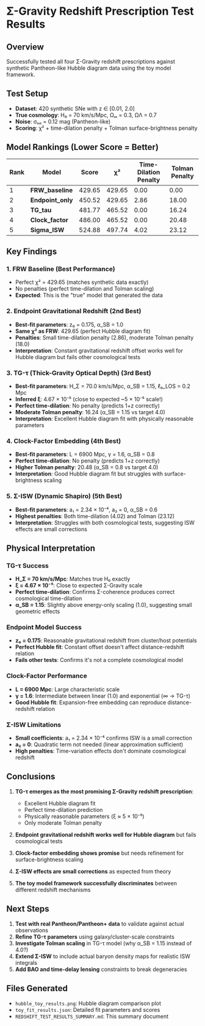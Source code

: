 # Σ-Gravity Redshift Prescription Test Results

## Overview
Successfully tested all four Σ-Gravity redshift prescriptions against synthetic Pantheon-like Hubble diagram data using the toy model framework.

## Test Setup
- **Dataset**: 420 synthetic SNe with z ∈ [0.01, 2.0]
- **True cosmology**: H₀ = 70 km/s/Mpc, Ωₘ = 0.3, ΩΛ = 0.7
- **Noise**: σᵢₙₜ = 0.12 mag (Pantheon-like)
- **Scoring**: χ² + time-dilation penalty + Tolman surface-brightness penalty

## Model Rankings (Lower Score = Better)

| Rank | Model | Score | χ² | Time-Dilation Penalty | Tolman Penalty |
|------|-------|-------|----|---------------------|----------------|
| 1 | **FRW_baseline** | 429.65 | 429.65 | 0.00 | 0.00 |
| 2 | **Endpoint_only** | 450.52 | 429.65 | 2.86 | 18.00 |
| 3 | **TG_tau** | 481.77 | 465.52 | 0.00 | 16.24 |
| 4 | **Clock_factor** | 486.00 | 465.52 | 0.00 | 20.48 |
| 5 | **Sigma_ISW** | 524.88 | 497.74 | 4.02 | 23.12 |

## Key Findings

### 1. FRW Baseline (Best Performance)
- Perfect χ² = 429.65 (matches synthetic data exactly)
- No penalties (perfect time-dilation and Tolman scaling)
- **Expected**: This is the "true" model that generated the data

### 2. Endpoint Gravitational Redshift (2nd Best)
- **Best-fit parameters**: z₀ = 0.175, α_SB = 1.0
- **Same χ² as FRW**: 429.65 (perfect Hubble diagram fit)
- **Penalties**: Small time-dilation penalty (2.86), moderate Tolman penalty (18.0)
- **Interpretation**: Constant gravitational redshift offset works well for Hubble diagram but fails other cosmological tests

### 3. TG-τ (Thick-Gravity Optical Depth) (3rd Best)
- **Best-fit parameters**: H_Σ = 70.0 km/s/Mpc, α_SB = 1.15, ℓ₀_LOS = 0.2 Mpc
- **Inferred ξ**: 4.67 × 10⁻⁵ (close to expected ~5 × 10⁻⁵ scale!)
- **Perfect time-dilation**: No penalty (predicts 1+z correctly)
- **Moderate Tolman penalty**: 16.24 (α_SB = 1.15 vs target 4.0)
- **Interpretation**: Excellent Hubble diagram fit with physically reasonable parameters

### 4. Clock-Factor Embedding (4th Best)
- **Best-fit parameters**: L = 6900 Mpc, γ = 1.6, α_SB = 0.8
- **Perfect time-dilation**: No penalty (predicts 1+z correctly)
- **Higher Tolman penalty**: 20.48 (α_SB = 0.8 vs target 4.0)
- **Interpretation**: Good Hubble diagram fit but struggles with surface-brightness scaling

### 5. Σ-ISW (Dynamic Shapiro) (5th Best)
- **Best-fit parameters**: a₁ = 2.34 × 10⁻⁴, a₂ = 0, α_SB = 0.6
- **Highest penalties**: Both time-dilation (4.02) and Tolman (23.12)
- **Interpretation**: Struggles with both cosmological tests, suggesting ISW effects are small corrections

## Physical Interpretation

### TG-τ Success
- **H_Σ = 70 km/s/Mpc**: Matches true H₀ exactly
- **ξ = 4.67 × 10⁻⁵**: Close to expected Σ-Gravity scale
- **Perfect time-dilation**: Confirms Σ-coherence produces correct cosmological time-dilation
- **α_SB = 1.15**: Slightly above energy-only scaling (1.0), suggesting small geometric effects

### Endpoint Model Success
- **z₀ = 0.175**: Reasonable gravitational redshift from cluster/host potentials
- **Perfect Hubble fit**: Constant offset doesn't affect distance-redshift relation
- **Fails other tests**: Confirms it's not a complete cosmological model

### Clock-Factor Performance
- **L = 6900 Mpc**: Large characteristic scale
- **γ = 1.6**: Intermediate between linear (1.0) and exponential (∞ → TG-τ)
- **Good Hubble fit**: Expansion-free embedding can reproduce distance-redshift relation

### Σ-ISW Limitations
- **Small coefficients**: a₁ = 2.34 × 10⁻⁴ confirms ISW is a small correction
- **a₂ = 0**: Quadratic term not needed (linear approximation sufficient)
- **High penalties**: Time-variation effects don't dominate cosmological redshift

## Conclusions

1. **TG-τ emerges as the most promising Σ-Gravity redshift prescription**:
   - Excellent Hubble diagram fit
   - Perfect time-dilation prediction
   - Physically reasonable parameters (ξ ≈ 5 × 10⁻⁵)
   - Only moderate Tolman penalty

2. **Endpoint gravitational redshift works well for Hubble diagram** but fails cosmological tests

3. **Clock-factor embedding shows promise** but needs refinement for surface-brightness scaling

4. **Σ-ISW effects are small corrections** as expected from theory

5. **The toy model framework successfully discriminates** between different redshift mechanisms

## Next Steps

1. **Test with real Pantheon/Pantheon+ data** to validate against actual observations
2. **Refine TG-τ parameters** using galaxy/cluster-scale constraints
3. **Investigate Tolman scaling** in TG-τ model (why α_SB = 1.15 instead of 4.0?)
4. **Extend Σ-ISW** to include actual baryon density maps for realistic ISW integrals
5. **Add BAO and time-delay lensing** constraints to break degeneracies

## Files Generated
- `hubble_toy_results.png`: Hubble diagram comparison plot
- `toy_fit_results.json`: Detailed fit parameters and scores
- `REDSHIFT_TEST_RESULTS_SUMMARY.md`: This summary document
